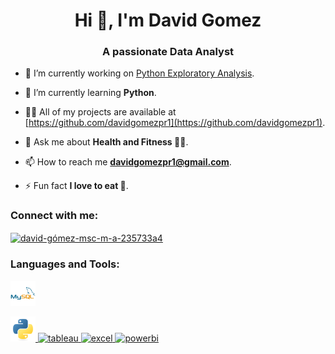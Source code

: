 <h1 align="center">Hi 👋, I'm David Gomez</h1>
<h3 align="center">A passionate Data Analyst</h3>

- 🔭 I’m currently working on [Python Exploratory Analysis](https://github.com/davidgomezpr1/Python_Exploratory_Analysis).

- 🌱 I’m currently learning **Python**.

- 👨‍💻 All of my projects are available at [https://github.com/davidgomezpr1](https://github.com/davidgomezpr1).

- 💬 Ask me about **Health and Fitness 🏋️‍♂️**.

- 📫 How to reach me **davidgomezpr1@gmail.com**.

- ⚡ Fun fact **I love to eat 🍔**.

<h3 align="left">Connect with me:</h3>
<p align="left">
<a href="https://linkedin.com/in/david-gómez-msc-m-a-235733a4" target="blank"><img align="center" src="https://raw.githubusercontent.com/rahuldkjain/github-profile-readme-generator/master/src/images/icons/Social/linked-in-alt.svg" alt="david-gómez-msc-m-a-235733a4" height="30" width="40" /></a>
</p>

<h3 align="left">Languages and Tools:</h3>
<p align="left"> <a href="https://www.mysql.com/" target="_blank" rel="noreferrer"> <img src="https://raw.githubusercontent.com/devicons/devicon/master/icons/mysql/mysql-original-wordmark.svg" alt="mysql" width="40" height="40"/> 
  
</a> <a href="https://www.python.org" target="_blank" rel="noreferrer"> <img src="https://raw.githubusercontent.com/devicons/devicon/master/icons/python/python-original.svg" alt="python" width="40" height="40"/> </a> <a href="https://www.tableau.com/" target="_blank" rel="noreferrer"> <img src="https://coollogo.net/wp-content/uploads/2021/03/Tableau-Software-logo.svg" alt="tableau" width="40" height="40"/> </a> <a href="https://www.google.com/sheets/about/" target="_blank" rel="noreferrer"> <img 
src="https://www.researchgate.net/publication/345911677/figure/fig1/AS:958310228455424@1605490371192/Google-Sheets-TM-Logo.ppm" alt="excel" width="40" height="40"/> 
</a> <a href="https://powerbi.microsoft.com/en-us/" target="_blank" rel="noreferrer"> <img src="https://upload.wikimedia.org/wikipedia/commons/thumb/c/cf/New_Power_BI_Logo.svg/2048px-New_Power_BI_Logo.svg.png" alt="powerbi" width="40" height="40"/>

